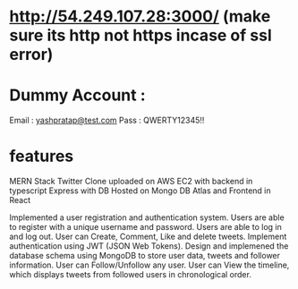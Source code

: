 # 
# http://54.249.107.28:3000/   (make sure its http not https incase of ssl error)

# Dummy Account :
Email : yashpratap@test.com
Pass : QWERTY12345!!

# features

MERN Stack Twitter Clone uploaded on AWS EC2 with backend in typescript Express with DB Hosted on Mongo DB Atlas and Frontend in React 

Implemented a user registration and authentication system.
Users are able to register with a unique username and password.
Users are able to log in and log out.
User can Create, Comment, Like and delete tweets.
Implement authentication using JWT (JSON Web Tokens).
Design and implemened the database schema using MongoDB to store user data, tweets and follower information.
User can Follow/Unfollow any user.
User can View the timeline, which displays tweets from followed users in chronological order.
